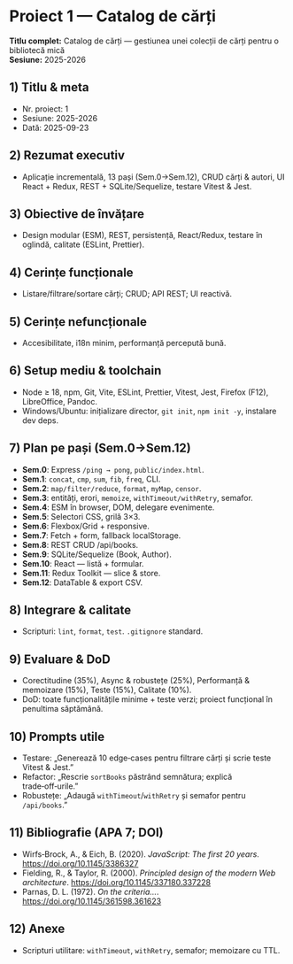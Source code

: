 # Proiect 1 — Catalog de cărți
**Titlu complet:** Catalog de cărți — gestiunea unei colecții de cărți pentru o bibliotecă mică  
**Sesiune:** 2025-2026

## 1) Titlu & meta
- Nr. proiect: 1
- Sesiune: 2025-2026
- Dată: 2025-09-23

## 2) Rezumat executiv
- Aplicație incrementală, 13 pași (Sem.0→Sem.12), CRUD cărți & autori, UI React + Redux, REST + SQLite/Sequelize, testare Vitest & Jest.

## 3) Obiective de învățare
- Design modular (ESM), REST, persistență, React/Redux, testare în oglindă, calitate (ESLint, Prettier).

## 4) Cerințe funcționale
- Listare/filtrare/sortare cărți; CRUD; API REST; UI reactivă.

## 5) Cerințe nefuncționale
- Accesibilitate, i18n minim, performanță percepută bună.

## 6) Setup mediu & toolchain
- Node ≥ 18, npm, Git, Vite, ESLint, Prettier, Vitest, Jest, Firefox (F12), LibreOffice, Pandoc.
- Windows/Ubuntu: inițializare director, `git init`, `npm init -y`, instalare dev deps.

## 7) Plan pe pași (Sem.0→Sem.12)
- **Sem.0**: Express `/ping → pong`, `public/index.html`.  
- **Sem.1**: `concat`, `cmp`, `sum`, `fib`, `freq`, CLI.  
- **Sem.2**: `map/filter/reduce`, `format`, `myMap`, `censor`.  
- **Sem.3**: entități, erori, `memoize`, `withTimeout/withRetry`, semafor.  
- **Sem.4**: ESM în browser, DOM, delegare evenimente.  
- **Sem.5**: Selectori CSS, grilă 3×3.  
- **Sem.6**: Flexbox/Grid + responsive.  
- **Sem.7**: Fetch + form, fallback localStorage.  
- **Sem.8**: REST CRUD /api/books.  
- **Sem.9**: SQLite/Sequelize (Book, Author).  
- **Sem.10**: React — listă + formular.  
- **Sem.11**: Redux Toolkit — slice & store.  
- **Sem.12**: DataTable & export CSV.

## 8) Integrare & calitate
- Scripturi: `lint`, `format`, `test`. `.gitignore` standard.

## 9) Evaluare & DoD
- Corectitudine (35%), Async & robustețe (25%), Performanță & memoizare (15%), Teste (15%), Calitate (10%).
- DoD: toate funcționalitățile minime + teste verzi; proiect funcțional în penultima săptămână.

## 10) Prompts utile
- Testare: „Generează 10 edge‑cases pentru filtrare cărți și scrie teste Vitest & Jest.”
- Refactor: „Rescrie `sortBooks` păstrând semnătura; explică trade‑off‑urile.”
- Robustețe: „Adaugă `withTimeout`/`withRetry` și semafor pentru `/api/books`.”

## 11) Bibliografie (APA 7; DOI)
- Wirfs‑Brock, A., & Eich, B. (2020). *JavaScript: The first 20 years*. https://doi.org/10.1145/3386327
- Fielding, R., & Taylor, R. (2000). *Principled design of the modern Web architecture*. https://doi.org/10.1145/337180.337228
- Parnas, D. L. (1972). *On the criteria...*. https://doi.org/10.1145/361598.361623

## 12) Anexe
- Scripturi utilitare: `withTimeout`, `withRetry`, semafor; memoizare cu TTL.
